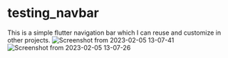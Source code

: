 # testing_navbar

This is a simple flutter navigation bar which I can reuse and customize in other projects.
![Screenshot from 2023-02-05 13-07-41](https://user-images.githubusercontent.com/94653280/216817852-940e6b4a-62da-42ca-998b-cc47de27aa81.png)
![Screenshot from 2023-02-05 13-07-26](https://user-images.githubusercontent.com/94653280/216817857-0fff117a-b29a-4e63-9ca8-c5b3a93177f0.png)
